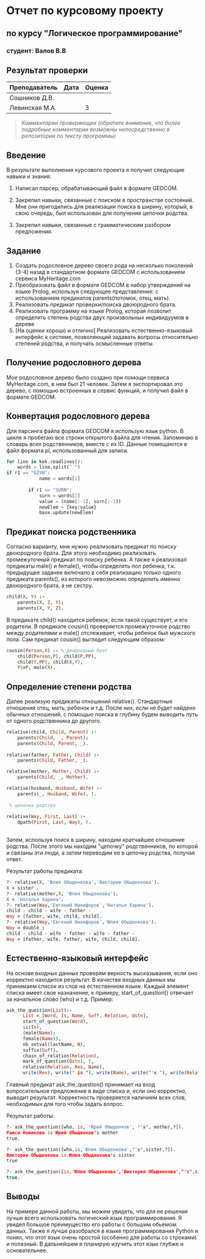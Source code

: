 # Отчет по курсовому проекту
## по курсу "Логическое программирование"

### студент: Валов В.В

## Результат проверки

| Преподаватель     | Дата         |  Оценка       |
|-------------------|--------------|---------------|
| Сошников Д.В. |              |               |
| Левинская М.А.|              |      З         |

> *Комментарии проверяющих (обратите внимание, что более подробные комментарии возможны непосредственно в репозитории по тексту программы)*

## Введение

В результате выполнения курсового проекта я получил следующие навыки и знания:

1. Написал парсер, обрабатывающий файл в формате GEDCOM.

2. Закрепил навыки, связанные с поиском в пространстве состояний. Мне они пригодились для реализации поиска в ширину, который, в свою очередь, был использован для получения цепочки родства.

3. Закрепил навыки, связанные с грамматическим разбором предложения.

## Задание

 1. Создать родословное дерево своего рода на несколько поколений (3-4) назад в стандартном формате GEDCOM с использованием сервиса MyHeritage.com 
 2. Преобразовать файл в формате GEDCOM в набор утверждений на языке Prolog, используя следующее представление: с использованием предикатов parents(потомок, отец, мать).
 3. Реализовать предикат проверки/поиска двоюродного брата.
 4. Реализовать программу на языке Prolog, которая позволит определять степень родства двух произвольных индивидуумов в дереве
 5. [На оценки хорошо и отлично] Реализовать естественно-языковый интерфейс к системе, позволяющий задавать вопросы относительно степеней родства, и получать осмысленные ответы. 

## Получение родословного дерева

Мое родословное дерево было создано при помощи сервиса MyHeritage.com, в нем был 21 человек. Затем я экспортировал это дерево, с помощью встроенных в сервис функций, и получил файл в формате GEDCOM. 

## Конвертация родословного дерева

Для парсинга файла формата GEDCOM я использую язык python. В цикле я пробегаю все строки открытого файла для чтения. Запоминаю в словарь всех родственников, вместе с их ID. Данные помещаются в файл формата pl, использованный для записи.
``` Python
for line in kek.readlines():
    words = line.split(" ")
if r1 == "GIVN":
            name = words[2]
            
        if r1 == "SURN":
            surn = words[2]
            value = (name[:-1], surn[:-1])
            newElem = {key:value}
            base.update(newElem)
```

## Предикат поиска родственника
Согласно варианту, мне нужно реализовать предикат по поиску двоюродного брата.
Для этого необходимо реализовать промежуточный предикат по поиску ребенка. А также я реализовал предикаты male() и female(), чтобы определять пол ребенка, т.к. предыдущее заданее включало в себя реализацию только одного предиката parents(), из которого невозможно определить именно двоюродного брата, а не сестру.
``` Prolog
child(X, Y) :- 
    parents(X, Z, Y);
    parents(X, Y, Z).
 ```
В предикате child() находится ребенок, если такой существует, и его родители. В предикате cousin() проверяется промежуточное родство между родителями и male() отслеживает, чтобы ребенок был мужского пола. Сам предикат cousin() выглядит следующим образом:
``` Prolog
cousin(Person,X) :- % двоюродный брат
    child(Person,P), child(P,PP), 
    child(Y,PP), child(X,Y),
    Y\=P, male(X).
  ```
## Определение степени родства

Далее реализую предикаты отношений relative(). Стандартные отношения отец, мать, ребенок и т.д.
После них, если не будет найдено обычных отношений, с помощью поиска в глубину будем выводить путь от одного родственника до другого.
``` Prolog
relative(child, Child, Parent) :-
    parents(Child, _, Parent);
    parents(Child, Parent, _).
   
relative(father, Father, Child) :-
    parents(Child, Father, _).

relative(mother, Mother, Child) :-
    parents(Child, _, Mother).

relative(husband, Husband, Wife) :-
    parents(_, Husband, Wife), !.
 
 % цепочка родства
 
relative(Way, First, Last) :-
    dpath(First, Last, Way), !.   
  
```
Затем, используя поиск в ширину, находим кратчайшее отношение родства. После этого мы находим "цепочку" родственников, по которой и связаны эти люди, а затем переводим ее в цепочку родства, получая ответ.

Результат работы предиката:
```Prolog
?- relative(X, 'Юлия Обыденкова','Виктория Обыденкова').
X = sister .
?- relative(mother,X, 'Юлия Обыденкова').
X = 'Наталья Харина'.
?- relative(Way,'Евгений Никифоров','Наталья Харина').
child - child - wife - father - 
Way = [father, wife, child, child].
?- relative(Way,'Евгений Никифоров','Юлия Обыденкова').
Way = double ;
child - child - wife - father - wife - father - 
Way = [father, wife, father, wife, child, child].
```
## Естественно-языковый интерфейс

На основе входных данных проверям верность высказывания, если оно корректно находится результат. В качестве входных данных мы принимаем список из слов на естественном языке. Каждый элемент списка имеет свое назначение, к примеру, start_of_question() отвечает за начальное слово (who) и т.д. 
Пример:
```Prolog
ask_the_question(List):-
      List = [Word, Is, Name, Suff, Relation, Qstn],
      start_of_question(Word),
      is(Is),
      (male(Name);
      female(Name)),
      nb_setval(lastName, N),
      suffix(Suff),
      chain_of_relation(Relation),
      mark_of_question(Qstn), !,
      relative(Relation, Res, Name),
      write(Res), write(" is "), write(Name), write("'s "), write(Relation).
```

Главный предикат ask_the_question() принимает на вход вопросительное предложение в виде списка и, если оно корректно, выводит результат. Корректность проверяется наличием всех слов, необходимых для того чтобы задать вопрос.

Результат работы:
```Prolog
?- ask_the_question([who, is, 'Юрий Обыденков', "'s", mother,?]).
Раиса Новикова is Юрий Обыденков's mother
true.

?- ask_the_question([who,is,'Юлия Обыденкова',"'s",sister,?]).
Виктория Обыденкова is Юлия Обыденкова's sister
true 

?- ask_the_question([is,'Юлия Обыденкова','Виктория Обыденкова',"'s",sister,?]).
true.
```
## Выводы
На примере данной работы, мы можем увидеть, что для ее решения лучше всего использовать логический язык программирования. Я увидел большое преимущество его работы с большим обьемом данных. Также я лучше разобрался в языке программирования Python и  понял, что этот язык очень простой (особенно для работы со строками) и полезный. В дальнейшем я планирую изучить этот язык глубже и основательнее.
